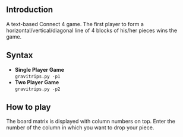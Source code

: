 ## Introduction
A text-based Connect 4 game. The first player to form a horizontal/vertical/diagonal line of 4 blocks of his/her pieces wins the game.

## Syntax
- **Single Player Game**  
```gravitrips.py -p1```
- **Two Player Game**  
```gravitrips.py -p2```

## How to play
The board matrix is displayed with column numbers on top. Enter the number of the column in which you want to drop your piece.
